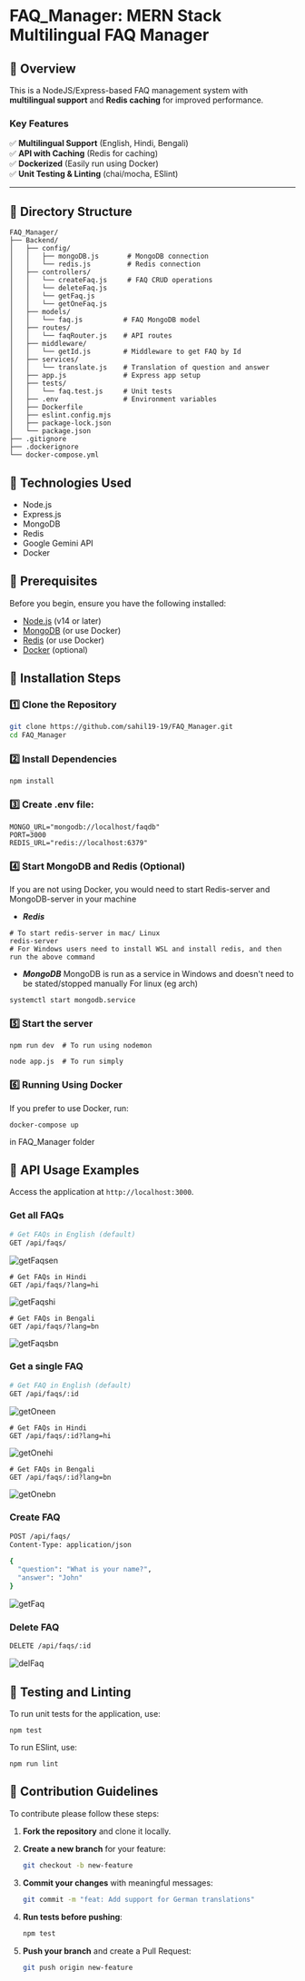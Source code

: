 # FAQ_Manager: MERN Stack Multilingual FAQ Manager

## 🚀 Overview
This is a NodeJS/Express-based FAQ management system with **multilingual support** and **Redis caching** for improved performance.

### **Key Features**
✅ **Multilingual Support** (English, Hindi, Bengali)   
✅ **API with Caching** (Redis for caching)  
✅ **Dockerized** (Easily run using Docker)  
✅ **Unit Testing & Linting** (chai/mocha, ESlint)  

---

## 🔎 Directory Structure

```
FAQ_Manager/
├── Backend/
│   ├── config/
│   │   ├── mongoDB.js       # MongoDB connection
│   │   └── redis.js         # Redis connection
│   ├── controllers/
│   │   └── createFaq.js     # FAQ CRUD operations
│   │   └── deleteFaq.js
│   │   └── getFaq.js
│   │   └── getOneFaq.js
│   ├── models/
│   │   └── faq.js          # FAQ MongoDB model
│   ├── routes/
│   │   └── faqRouter.js    # API routes
│   ├── middleware/
│   │   └── getId.js        # Middleware to get FAQ by Id
│   ├── services/
│   │   └── translate.js    # Translation of question and answer
│   ├── app.js              # Express app setup
│   ├── tests/
│   │   └── faq.test.js     # Unit tests
│   ├── .env                # Environment variables
│   ├── Dockerfile
│   ├── eslint.config.mjs
│   ├── package-lock.json
│   └── package.json
├── .gitignore
├── .dockerignore
└── docker-compose.yml
```

## 📌 Technologies Used

- Node.js
- Express.js
- MongoDB
- Redis
- Google Gemini API
- Docker

## 📌 Prerequisites

Before you begin, ensure you have the following installed:

- [Node.js](https://nodejs.org/) (v14 or later)
- [MongoDB](https://www.mongodb.com/) (or use Docker)
- [Redis](https://redis.io/) (or use Docker)
- [Docker](https://www.docker.com/) (optional)


## 📌 **Installation Steps**

### **1️⃣ Clone the Repository**

```bash
git clone https://github.com/sahil19-19/FAQ_Manager.git
cd FAQ_Manager
```

### **2️⃣ Install Dependencies**

```
npm install
```

### **3️⃣ Create .env file:**

```env
MONGO_URL="mongodb://localhost/faqdb"
PORT=3000
REDIS_URL="redis://localhost:6379"
```

### **4️⃣ Start MongoDB and Redis (Optional)**
If you are not using Docker, you would need to start Redis-server and MongoDB-server in your machine
- ***Redis***  
```
# To start redis-server in mac/ Linux
redis-server  
# For Windows users need to install WSL and install redis, and then run the above command
```
- ***MongoDB***
MongoDB is run as a service in Windows and doesn't need to be stated/stopped manually
For linux (eg arch)
```
systemctl start mongodb.service
```

### **5️⃣ Start the server**
```
npm run dev  # To run using nodemon

node app.js  # To run simply
```

### **6️⃣ Running Using Docker**
If you prefer to use Docker, run:

```
docker-compose up 
```
in FAQ_Manager folder

## 📌 **API Usage Examples**

Access the application at `http://localhost:3000`.

### **Get all FAQs**
```bash
# Get FAQs in English (default)
GET /api/faqs/
```
![getFaqsen](https://github.com/user-attachments/assets/817b6f91-c1f1-4839-b643-5db9883d9fa6)


```
# Get FAQs in Hindi
GET /api/faqs/?lang=hi
```
![getFaqshi](https://github.com/user-attachments/assets/e0ce8df5-b89b-4e3d-8652-89890d42660c)

```
# Get FAQs in Bengali
GET /api/faqs/?lang=bn
```
![getFaqsbn](https://github.com/user-attachments/assets/c4d30303-873b-406c-9909-e8aecf835d3b)


### **Get a single FAQ**
```bash
# Get FAQ in English (default)
GET /api/faqs/:id
```
![getOneen](https://github.com/user-attachments/assets/4488ec83-ca94-483c-a8f9-7e99f5a700ce)

```
# Get FAQs in Hindi
GET /api/faqs/:id?lang=hi
```
![getOnehi](https://github.com/user-attachments/assets/93619e5d-ab47-41e2-876b-2e5aaee446cc)

```
# Get FAQs in Bengali
GET /api/faqs/:id?lang=bn
```
![getOnebn](https://github.com/user-attachments/assets/d12e34a9-2d12-4af4-be84-d02744a5c8fb)


### **Create FAQ**
```bash
POST /api/faqs/
Content-Type: application/json

{
  "question": "What is your name?",
  "answer": "John"
}
```

![getFaq](https://github.com/user-attachments/assets/4128dca5-fbec-4cae-bcb6-af64a0dfbec2)


### **Delete FAQ**
```bash
DELETE /api/faqs/:id
```
![delFaq](https://github.com/user-attachments/assets/6fc50a2b-83a7-4e6b-80b5-322961bbacf5)


## 📌 **Testing and Linting**

To run unit tests for the application, use:

```
npm test
```

To run ESlint, use:
```
npm run lint
```


## 📌 **Contribution Guidelines**
To contribute please follow these steps:

1. **Fork the repository** and clone it locally.
2. **Create a new branch** for your feature:

   ```bash
   git checkout -b new-feature
   ```
   
4. **Commit your changes** with meaningful messages:

   ```bash
   git commit -m "feat: Add support for German translations"
   ```
   
5. **Run tests before pushing**:

   ```bash
   npm test
   ```
   
6. **Push your branch** and create a Pull Request:

   ```bash
   git push origin new-feature
   ```


